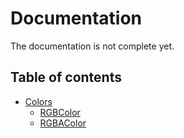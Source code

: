 # Documentation
The documentation is not complete yet.

## Table of contents
- [Colors](./colors)
    - [RGBColor](./colors/RGBColor)
    - [RGBAColor](./colors/RGBAColor)